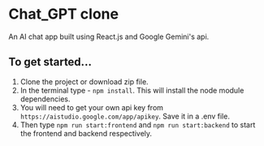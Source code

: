 # Chat_GPT clone   
An AI chat app built using React.js and Google Gemini's api.

## To get started...   
1. Clone the project or download zip file.   
2. In the terminal type - `npm install`. This will install the node module dependencies.    
3. You will need to get your own api key from `https://aistudio.google.com/app/apikey`. Save it in a .env file.     
4. Then type `npm run start:frontend` and `npm run start:backend` to start the frontend and backend respectively.    

